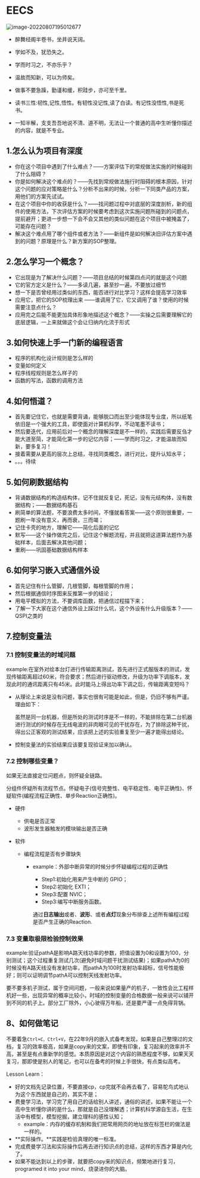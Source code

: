 # EECS

 ![image-20220807195012677](https://pic-1304959529.cos.ap-guangzhou.myqcloud.com/DB/image-20220807195012677.png)

- 醉舞经阁半卷书，坐井说天阔。

- 学如不及，犹恐失之。

- 学而时习之，不亦乐乎？

- 温故而知新，可以为师矣。

- 做事不要急躁，勤谨和缓，积跬步，亦可至千里。

- 读书三性:韧性,记性,悟性。有韧性没记性,读了白读。有记性没悟性,书是死书。

- 一知半解，支支吾吾地说不清、道不明，无法让一个普通的高中生听懂你描述的内容，就是不专业。



## 1.怎么认为项目有深度

- 你在这个项目中遇到了什么难点？——方案评估下的常规做法实施的时候碰到了什么阻碍？
- 你是如何解决这个难点的？——先找到常规做法施行时阻碍的根本原因，针对这个问题的应对策略是什么？分析不出来的时候，分析一下同类产品的方案，用他们的方案先试试。
- 在这个项目中你的收获是什么？——找问题过程中对底层的深度剖析，新的组件的使用方法，下次评估方案的时候要考虑到这次实施问题所碰到的问题点，提前避开；更进一步想一下会不会又其他的类似问题在这个项目中被掩盖了，可能存在问题？
- 解决这个难点用了哪个组件或者方法？——新组件是如何解决旧评估方案中遇到的问题？原理是什么？新方案的SOP整理。



## 2.怎么学习一个概念？

- 它出现是为了解决什么问题？——项目总结的时候第四点问的就是这个问题
- 它的官方定义是什么？——多读几遍，甚至抄一遍，不要放过细节
- 想一下是否曾经用过类似的东西，能否进行对比学习？这样会提高学习效率
- 应用它，把它的SOP梳理出来 ——谁调用了它，它又调用了谁？使用的时候需要注意点什么？
- 应用完之后能不能更加具体形象地描述这个概念？——实操之后需要理解它的底层逻辑，一上来就做这个会让归纳内化流于形式



## 3.如何快速上手一门新的编程语言

- 程序的机构化设计规则是怎么样的
- 变量如何定义
- 程序线程规则是怎么样子的
- 函数的写法，函数的调用方法



## 4.如何悟道？

- 首先要记住它，也就是需要背诵，能够脱口而出至少能体现专业度，所以纸笔依旧是一个强大的工具，即使面对计算机科学，不动笔墨不读书；
- 然后要迭代，应用前后对一个概念的理解深度是不一样的，实践后需要反刍才能大道至简，才能简化第一步的记忆内容；——学而时习之，才能温故而知新，要多复习！
- 接着需要从更高的层次上总结，寻找同类概念，进行对比，提升认知水平；
- 。。。待续





## 5.如何刷数据结构

- 背诵数据结构的构造结构体，记不住就反复记，死记，没有元结构体，没有数据结构；——数据结构基石
- 刷简单的算法题，不要浪费太多时间，不懂就看答案——这个原则很重要，一题刷一年没有意义，再而衰，三而竭；
- 记住卡壳的地方，理解它——简化后面的记忆
- 默写——这个操作做完之后，记住这个解题流程，并且就把这道算法题作为基础样本，后面去解决其他问题；
- 重刷——巩固基础数据结构样本



## 6.如何学习嵌入式通信外设

- 首先记住有什么管脚，几根管脚，每根管脚的作用；
- 然后根据通信时序图来反推第一步的结论；
- 用电平模拟的方法，不要调库函数，把通信过程描下来；
- 了解一下大家在这个通信外设上踩过什么坑，这个外设有什么升级版本？——QSPI之类的



## 7.控制变量法

### 7.1 控制变量法的时域问题

example:在室外对绘本台灯进行传输距离测试，首先进行正式服版本的测试，发现传输距离超过60米，符合要求；然后进行驱动修改，升级为功率下调版本，发现此时的通讯距离只有45米。此时能马上得出功率下调之后，传输距离变短吗？

- 从理论上来说是没有问题，事实也很有可能是如此，但是，仍旧不够有严谨。理由如下：

  虽然是同一台机器，但是所处的测试时序是不一样的，不能排除在第二台机器进行测试的时候存在无线电波的非肉眼可见的干扰存在，为了排除这种干扰，得出公正客观的测试结果，应该把上述的实验重复至少一遍才能得出结论。

- 控制变量法的实验结果应该要复现验证来加以确认。

### 7.2 控制哪些变量？

如果无法直接定位问题点，则怀疑全链路。

分组件怀疑所有流程节点。怀疑电子(信号完整性、电平稳定性、电平正确性)、怀疑软件(编程流程正确性、单步Reaction正确性)。

- 硬件

  - 供电是否正常
  - 波形发生器触发的模块输出是否正确

- 软件

  - 编程流程是否有步骤缺失

    - example：外部中断异常的时候分步怀疑编程过程的正确性

      - Step1:初始化用来产生中断的 GPIO；  
      - Step2:初始化 EXTI；  
      - Step3:配置 NVIC；  
      - Step3:编写中断服务函数。

      通过**日志输出**或者、**波形**、或者**点灯**现象分布排查上述所有编程过程是否产生正确的Reaction.

### 7.3 变量取极限检验控制效果

example:验证pathA是影响A路天线功率的参数，把值设置为0和设置为100，分别测试；这个过程重复测试几次(避免时域问题干扰测试结果)；如果pathA为0的时候没有A路天线没有发射功率，而pathA为100时发射功率超标，信号性能极好；则可以证明调节pathA可以控制天线发射功率。

要不要多机子测试，属于空间问题，一般来说如果量产的机子，一致性会比工程样机好一些，出现异常的概率比较小，时域的控制变量的合格数据一般来说可以铺开到不同的机子上。部分工厂除外，小心驶得万年船，还是要严谨一点免得背锅。



## 8、如何做笔记

不要着急`Ctrl+C、Ctrl+V`，在22年9月的嵌入式备考发现，如果是自己整理过的文档，复习的效率极高，如果是copy来的文案，即使有印象，复习起来的效率并不高，甚至是有点重新学的感觉。本质原因是对这个内容的熟悉程度不够，如果天天复习，那即使是别人的笔记，也可以在备考的时候上手很快，有点类似高考。

Lesson Learn：

- 好的文档先记录位置，不要直接cp，cp完就不会再去看了，容易鸵鸟式地认为这个东西就是自己的，其实不是；
- 费曼学习法，学习完了用自己的话给别人讲述，通俗的讲述，如果不能让一个高中生听懂你讲的是什么，那就是自己没理解透；计算机科学源自生活，在生活中有模型，模型挖掘，建立理科的感性认知；
  - example：内存的缓存机制和我们把常用网页的地址放在标签栏的做法是一样的。
- **实际操作。**实践是检验真理的唯一标准。
- 完成费曼学习法和实际操作后再去进行知识点的总结，这样的东西才算是内化了。
- 如果不能达到以上的步骤，就要把copy来的知识点，频繁地进行复习，programed it into your mind，烧录进你的大脑。

